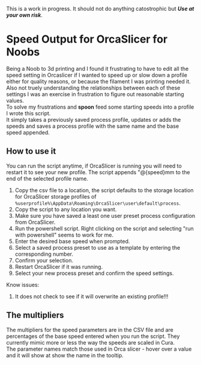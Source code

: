 This is a work in progress.  It should not do anything catostrophic but ***Use at your own risk***.
# Speed Output for OrcaSlicer for Noobs
Being a Noob to 3d printing and I found it frustrating to have to edit all the speed setting in Orcaslicer if I wanted to speed up or slow down a profile either for quality reasons, or because the filament I was printing needed it.  Also not truely understanding the relationships between each of these settings I was an exercise in frustration to figure out reasonable starting values.  
To solve my frustrations and **spoon** feed some starting speeds into a profile I wrote this script.  
It simply takes a previously saved process profile, updates or adds the speeds and saves a process profile with the same name and the base speed appended.  

## How to use it
You can run the script anytime, if OrcaSlicer is running you will need to restart it to see your new profile.  The script appends "@{speed}mm to the end of the selected profile name.
1. Copy the csv file to a location, the script defaults to the storage location for OrcaSlicer storage profiles of `%userprofile%\AppData\Roaming\OrcaSlicer\user\default\process`.
2. Copy the script to any location you want.
3. Make sure you have saved a least one user preset process configuration from OrcaSlicer.
4. Run the powershell script.  Right clicking on the script and selecting "run with powershell" seems to work for me.
5. Enter the desired base speed when prompted.
6. Select a saved process preset to use as a template by entering the corresponding number.
7. Confirm your selection.
8. Restart OrcaSlicer if it was running.
9. Select your new process preset and confirm the speed settings.

Know issues:
1. It does not check to see if it will overwrite an existing profile!!!

## The multipliers
The multipliers for the speed parameters are in the CSV file and are percentages of the base speed entered when you run the script.  They currently mimic more or less the way the speeds are scaled in Cura.  
The parameter names match those used in Orca slicer - hover over a value and it will show at show the name in the tooltip.
